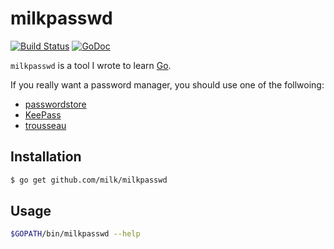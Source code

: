 milkpasswd
==========

[![Build Status](https://travis-ci.org/MiLk/milkpasswd.png)](https://travis-ci.org/milk/milkpasswd)
[![GoDoc](https://godoc.org/github.com/milk/milkpasswd?status.svg)](http://godoc.org/github.com/milk/milkpasswd)

`milkpasswd` is a tool I wrote to learn [Go](https://golang.org/).

If you really want a password manager, you should use one of the follwoing:
* [passwordstore](http://www.passwordstore.org/)
* [KeePass](http://keepass.info/)
* [trousseau](https://github.com/oleiade/trousseau)

Installation
------------

```bash
$ go get github.com/milk/milkpasswd
```

Usage
-----

```bash
$GOPATH/bin/milkpasswd --help
```

